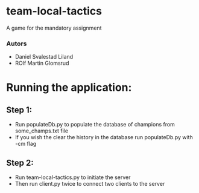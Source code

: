 # team-local-tactics
A game for the mandatory assignment

### Autors
 - Daniel Svalestad Liland
 - ROlf Martin Glomsrud


# Running the application:


## Step 1:
 - Run populateDb.py to populate the database of champions from some_champs.txt file
 - If you wish the clear the history in the database run populateDb.py with -cm flag

## Step 2:
 - Run team-local-tactics.py to initiate the server
 - Then run client.py twice to connect two clients to the server
